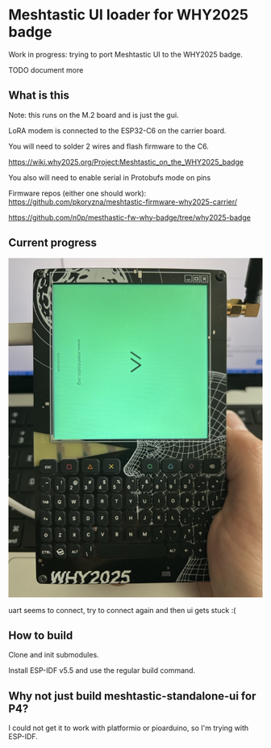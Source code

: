 # Meshtastic UI loader for WHY2025 badge

Work in progress: trying to port Meshtastic UI to the WHY2025 badge.

TODO document more 

## What is this

Note: this runs on the M.2 board and is just the gui. 

LoRA modem is connected to the ESP32-C6 on the carrier board.

You will need to solder 2 wires and flash firmware to the C6.

https://wiki.why2025.org/Project:Meshtastic_on_the_WHY2025_badge

You also will need to enable serial in Protobufs mode on pins

Firmware repos (either one should work):
https://github.com/pkoryzna/meshtastic-firmware-why2025-carrier/

https://github.com/n0p/mesthastic-fw-why-badge/tree/why2025-badge

## Current progress

![meshtastic ui stuck and rotated wrong](doc/ui_stuck.jpeg)

uart seems to connect, try to connect again and then ui gets stuck :(

## How to build

Clone and init submodules.

Install ESP-IDF v5.5 and use the regular build command.

## Why not just build meshtastic-standalone-ui for P4?

I could not get it to work with platformio or pioarduino, so I'm trying with ESP-IDF.